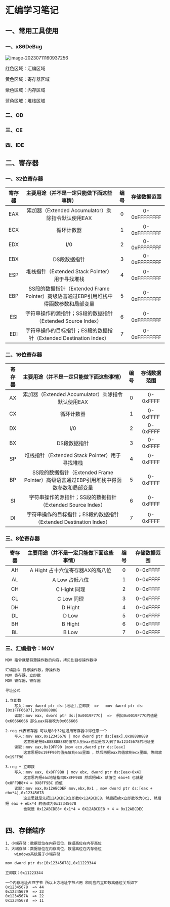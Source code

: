 #  汇编学习笔记

##  一、常用工具使用

### 一、x86DeBug

![image-20230711160937256](C:\Users\admin\AppData\Roaming\Typora\typora-user-images\image-20230711160937256.png)

红色区域：汇编区域 

黄色区域：寄存器区域

紫色区域：内存区域

蓝色区域：堆栈区域

### 二、OD 

### 三、CE

### 四、IDE



## 二、寄存器

### 一、32位寄存器

| 寄存器 |           主要用途（并不是一定只能做下面这些事情）           | 编号 | 存储数据范围 |
| :----: | :----------------------------------------------------------: | :--: | :----------: |
|  EAX   |      累加器（Extended Accumulator）乘除指令默认使用EAX       |  0   | 0-0xFFFFFFFF |
|  ECX   |                          循环计数器                          |  1   | 0-0xFFFFFFFF |
|  EDX   |                             I/0                              |  2   | 0-0xFFFFFFFF |
|  EBX   |                         DS段数据指针                         |  3   | 0-0xFFFFFFFF |
|  ESP   |        堆栈指针（Extended Stack Pointer）用于寻找堆栈        |  4   | 0-0xFFFFFFFF |
|  EBP   | SS段的数据指针（Extended Frame Pointer）高级语言通过EBP引用堆栈中得函数参数和局部变量 |  5   | 0-0xFFFFFFFF |
|  ESI   | 字符串操作的源指针；SS段的数据指针（Extended Source Index）  |  6   | 0-0xFFFFFFFF |
|  EDI   | 字符串操作的目标指针；ES段的数据指针（Extended Destination Index） |  7   | 0-0xFFFFFFFF |

### 二、16位寄存器 

| 寄存器 |           主要用途（并不是一定只能做下面这些事情）           | 编号 | 存储数据范围 |
| :----: | :----------------------------------------------------------: | :--: | :----------: |
|   AX   |      累加器（Extended Accumulator）乘除指令默认使用EAX       |  0   |   0-0xFFFF   |
|   CX   |                          循环计数器                          |  1   |   0-0xFFFF   |
|   DX   |                             I/0                              |  2   |   0-0xFFFF   |
|   BX   |                         DS段数据指针                         |  3   |   0-0xFFFF   |
|   SP   |        堆栈指针（Extended Stack Pointer）用于寻找堆栈        |  4   |   0-0xFFFF   |
|   BP   | SS段的数据指针（Extended Frame Pointer）高级语言通过EBP引用堆栈中得函数参数和局部变量 |  5   |   0-0xFFFF   |
|   SI   | 字符串操作的源指针；SS段的数据指针（Extended Source Index）  |  6   |   0-0xFFFF   |
|   DI   | 字符串操作的目标指针；ES段的数据指针（Extended Destination Index） |  7   |   0-0xFFFF   |

### 三、8位寄存器

| 寄存器 | 主要用途（并不是一定只能做下面这些事情） | 编号 | 存储数据范围 |
| :----: | :--------------------------------------: | :--: | :----------: |
|   AH   |     A Hight 占十六位寄存器AX的高八位     |  0   |   0-0xFFFF   |
|   AL   |              A Low 占低八位              |  1   |   0-0xFFFF   |
|   CH   |               C Hight 同理               |  2   |   0-0xFFFF   |
|   CL   |                C Low 同理                |  3   |   0-0xFFFF   |
|   DH   |                 D Hight                  |  4   |   0-0xFFFF   |
|   DL   |                  D Low                   |  5   |   0-0xFFFF   |
|   BH   |                 B Hight                  |  6   |   0-0xFFFF   |
|   BL   |                  B Low                   |  7   |   0-0xFFFF   |



### 三、汇编指令：MOV

```
MOV 指令就是将源操作数的内容，拷贝到目标操作数中 

汇编指令 目标操作数，源操作数
MOV 寄存器，立即数
MOV 寄存器，寄存器

寻址公式

1.立即数
	写入：mov dword ptr ds:[地址],立即数  =>   mov dword ptr ds:[0x1FFF6687],0x88888888
	读取：mov eax, dword ptr ds:[0x0019F77C]  =>  例如0x0019F77C的值是0x66666666 那么eax将被改为0x666666 
	
2.reg 代表寄存器 可以是8个32位通用寄存器中得任意一个
	写入：mov eax,0x12345678 | mov dword ptr ds:[eax],0x88888888   
		这意思是把0x88888888的值写入到eax也就是写入到了0x12345678的地址里 
	读取：mov eax,0x19FF90 |mov ecx,dword ptr ds:[eax]   
		这意思把0x19FF90的值先放到eax里面 ，然后再把eax的值放到ecx里面，等同放0x19FF90
		
3.reg + 立即数
	写入：mov eax, 0x8FF9B8 | mov ebx, dword ptr ds:[eax+0x4] 
		这意思先把eax地址指向0x8FF9B8 然后把ebx 赋值位 eax+4 也就是 0x8FF9B8+4 = 0X8FF9BC 的值
	读取：mov eax,0x12ABCDEF mov,ebx,0x1 , mov dword ptr ds:[eax + ebx*4],0x12345678 
		这意思就是先把12ABCDE8立即数0x12ABCDE8，然后把ebx立即数改为0x1, 然后把 eax + ebx*4 的值改为0x12345678 
		也就是 0x12ABCDE8+ 0x1*4 = 0X12ABCDE8 + 4 = 0x12ABCDEC


```

## 四、存储端序

```12
1、小端存储：数据低位在内存低位，数据高位在内存高位
2、大端存储：数据低位在内存高位，数据高位在内存低位
	windows系统属于小端存储

mov dword ptr ds:[0x12345678],0x11223344

立即数：0x11223344

一个内存地址占四字节 所以上方地址字节占用 和对应的立即数高低位关系如下
0x12345678  => 44
0x12345679  => 33
0x1234567A  => 22
0x1234567B  => 11
```









